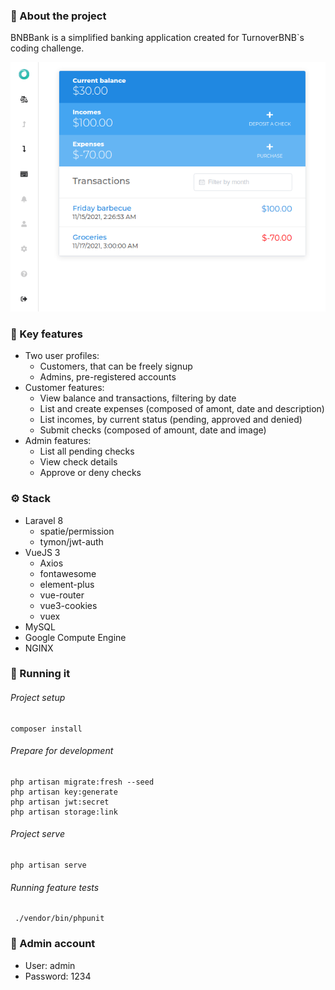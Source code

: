 ### 🏦 About the project
BNBBank is a simplified banking application created for TurnoverBNB`s coding challenge.

![Transactions screen](https://github.com/lftissot/bnb-bank-back/blob/master/docs/print.png)

### 📝 Key features
- Two user profiles:
	 - Customers, that can be freely signup
	 - Admins, pre-registered accounts
- Customer features:
	 - View balance and transactions, filtering by date
	 - List and create expenses (composed of amont, date and description)
	 - List incomes, by current status (pending, approved and denied)
	 - Submit checks (composed of amount, date and image)
- Admin features:
	 - List all pending checks
	 - View check details
	 - Approve or deny checks

### ⚙️ Stack
- Laravel 8
	- spatie/permission
	- tymon/jwt-auth
- VueJS 3
	- Axios
	- fontawesome
	 - element-plus
	 - vue-router
	 - vue3-cookies
	 - vuex
- MySQL
- Google Compute Engine
- NGINX

### 🏁 Running it
###### Project setup
```
composer install
```

###### Prepare for development
```
php artisan migrate:fresh --seed
php artisan key:generate
php artisan jwt:secret
php artisan storage:link
```

###### Project serve
```
php artisan serve
```

###### Running feature tests
```
 ./vendor/bin/phpunit
```

### 🔑 Admin account
- User: admin
- Password: 1234
